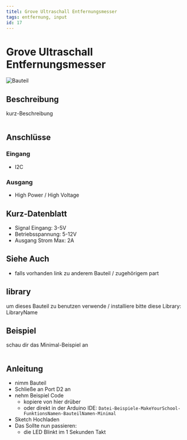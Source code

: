 ```yaml
---
titel: Grove Ultraschall Entfernungsmesser
tags: entfernung, input
id: 17
---
```


# Grove Ultraschall Entfernungsmesser

![Bauteil](https://makeyourschool.de/wp-content/uploads/2018/10/17_ultraschallentfernungssensor-1024x1024.jpg)

<!-- TODO: CONTENT change image -->
<!-- TODO: ARCHITECTURE multiple images? -->
<!-- do we need multiple images per part?-->
<!-- and if do we need a slider? -->

## Beschreibung

kurz-Beschreibung

```c++ :./example.cpp

```

## Anschlüsse

### Eingang

-   I2C

### Ausgang

-   High Power / High Voltage

## Kurz-Datenblatt

-   Signal Eingang: 3-5V
-   Betriebsspannung: 5-12V
-   Ausgang Strom Max: 2A

## Siehe Auch

-   falls vorhanden link zu anderem Bauteil / zugehörigem part

## library

um dieses Bauteil zu benutzen verwende / installiere bitte diese Library: LibraryName

<!-- TODO: CONTENT change library name -->

## Beispiel

schau dir das Minimal-Beispiel an

```c++ :./examples/BauteilTemplate_minimal/BauteilTemplate_minimal.ino

```

## Anleitung

<!-- TODO: CONTENT change guide -->

-   nimm Bauteil
-   Schließe an Port D2 an
-   nehm Beispiel Code
    -   kopiere von hier drüber
    -   oder direkt in der Arduino IDE:
        `Datei-Beispiele-MakeYourSchool-FunktionsNamen-BauteilNamen-Minimal`
-   Sketch Hochladen
-   Das Sollte nun passieren:
    -   die LED Blinkt im 1 Sekunden Takt
